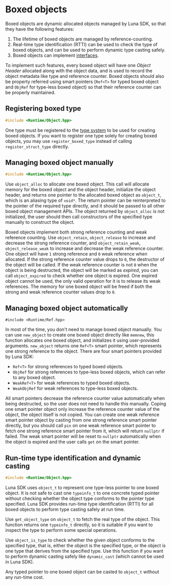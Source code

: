 # Boxed objects

Boxed objects are dynamic allocated objects managed by Luna SDK, so that they have the following features:

1. The lifetime of boxed objects are managed by reference-counting.
2. Real-time type identification (RTTI) can be used to check the type of boxed objects, and can be used to perform dynamic type casting safely.
3. Boxed objects can implement [interfaces](interfaces.md).

To implement such features, every boxed object will have one *Object Header* allocated along with the object data, and is used to record the object metadata like type and reference counter. Boxed objects should also be property referred using smart pointers (`Ref<T>` for typed boxed object and `ObjRef` for type-less boxed object) so that their reference counter can be properly maintained.

## Registering boxed type

```c++
#include <Runtime/Object.hpp>
```

One type must be registered to the [type system](type_system.md) to be used for creating boxed objects. If you want to register one type solely for creating boxed objects, you may use `register_boxed_type` instead of calling `register_struct_type` directly.

## Managing boxed object manually

```c++
#include <Runtime/Object.hpp>
```

Use `object_alloc` to allocate one boxed object. This call will allocate memory for the boxed object and the object header, initialize the object header, and returns one pointer to the allocated boxed object as `object_t`, which is an aliasing type of `void*`. The return pointer can be reinterpreted to the pointer of the required type directly, and it should be passed to all other boxed object management APIs. The object returned by `object_alloc` is not initialized, the user should then call constructors of the specified type manually to construct the object.

Boxed objects implement both strong reference counting and weak reference counting. Use `object_retain`, `object_release` to increase and decrease the strong reference counter, and `object_retain_weak`, `object_release_weak` to increase and decrease the weak reference counter. One object will have `1` strong reference and `0` weak reference when allocated. If the strong reference counter value drops to `0`, the destructor of the object will be called. If the weak reference counter is not `0` when the object is being destructed, the object will be marked as *expired*, you can call `object_expired` to check whether one object is expired. One expired object cannot be used, the only valid operation for it is to release its weak references. The memory for one boxed object will be freed if both the strong and weak reference counter values drop to `0`.

## Managing boxed object automatically

```
#include <Runtime/Ref.hpp>
```

In most of the time, you don't need to manage boxed object manually. You can use `new_object` to create one boxed object directly like `memnew`, this function allocates one boxed object, and initializes it using user-provided arguments. `new_object` returns one `Ref<T>` smart pointer, which represents one strong reference to the object. There are four smart pointers provided by Luna SDK:

* `Ref<T>` for strong references to typed boxed objects.
* `ObjRef` for strong references to type-less boxed objects, which can refer to any boxed object.
* `WeakRef<T>` for weak references to typed boxed objects.
* `WeakObjRef` for weak references to type-less boxed objects.

All smart pointers decrease the reference counter value automatically when being destructed, so the user does not need to handle this manually. Coping one smart pointer object only increase the reference counter value of the object, the object itself is not copied. You can create one weak reference smart pointer object by casting from one strong reference smart pointer directly, but you should call `pin` on one weak reference smart pointer to fetch one strong reference smart pointer from it, which will return `nullptr` if failed. The weak smart pointer will be reset to `nullptr` automatically when the object is expired and the user calls `get` on the smart pointer.

## Run-time type identification and dynamic casting

```c++
#include <Runtime/Object.hpp>
```

Luna SDK uses `object_t` to represent one type-less pointer to one boxed object. It is not safe to cast one `typeinfo_t` to one concrete typed pointer without checking whether the object type conforms to the pointer type specified. Luna SDK provides run-time type identification (RTTI) for all boxed objects to perform type casting safely at run time.

Use `get_object_type` on `object_t` to fetch the real type of the object. This function returns one `typeinfo_t` directly, so it is suitable if you want to inspect the type to perform some special operations. 

Use `object_is_type` to check whether the given object conforms to the specified type, that is, either the object is the specified type, or the object is one type that derives from the specified type. Use this function if you want to perform dynamic casting safely like `dynamic_cast` (which cannot be used in Luna SDK).

Any typed pointer to one boxed object can be casted to `object_t` without any run-time cost.